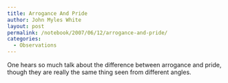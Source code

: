 ```yaml
---
title: Arrogance And Pride
author: John Myles White
layout: post
permalink: /notebook/2007/06/12/arrogance-and-pride/
categories:
  - Observations
---
```


One hears so much talk about the difference between arrogance and pride, though they are really the same thing seen from different angles.
